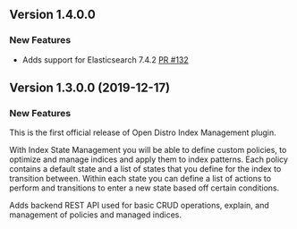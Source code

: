 ## Version 1.4.0.0

### New Features
* Adds support for Elasticsearch 7.4.2 [PR #132](https://github.com/opendistro-for-elasticsearch/index-management/pull/132)

## Version 1.3.0.0 (2019-12-17)

### New Features

This is the first official release of Open Distro Index Management plugin.

With Index State Management you will be able to define custom policies, to optimize and manage indices and apply them to index patterns.
Each policy contains a default state and a list of states that you define for the index to transition between.
Within each state you can define a list of actions to perform and transitions to enter a new state based off certain conditions.

Adds backend REST API used for basic CRUD operations, explain, and management of policies and managed indices.

